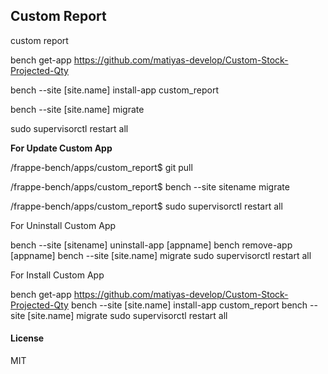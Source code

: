 ## Custom Report

custom report

bench get-app https://github.com/matiyas-develop/Custom-Stock-Projected-Qty

bench --site [site.name] install-app custom_report

bench --site [site.name] migrate

sudo supervisorctl restart all


**For Update Custom App**

/frappe-bench/apps/custom_report$ git pull

/frappe-bench/apps/custom_report$ bench --site sitename migrate
  
/frappe-bench/apps/custom_report$ sudo supervisorctl restart all
  
  
For Uninstall Custom App

bench --site [sitename] uninstall-app [appname]
bench remove-app [appname]
bench --site [site.name] migrate
sudo supervisorctl restart all

For Install Custom App

bench get-app https://github.com/matiyas-develop/Custom-Stock-Projected-Qty
bench --site [site.name] install-app custom_report
bench --site [site.name] migrate
sudo supervisorctl restart all

#### License

MIT
